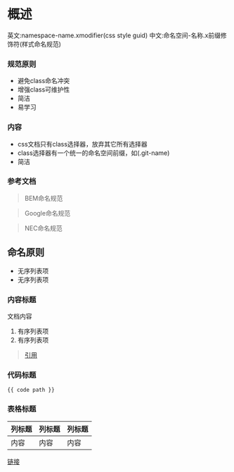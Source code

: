 # 概述
英文:namespace-name.xmodifier(css style guid)
中文:命名空间-名称.x前缀修饰符(样式命名规范)

### 规范原则

+ 避免class命名冲突
+ 增强class可维护性
+ 简洁
+ 易学习

### 内容

+ css文档只有class选择器，放弃其它所有选择器
+ class选择器有一个统一的命名空间前缀，如(.git-name)
+ 简洁

### 参考文档

> BEM命名规范

> Google命名规范

> NEC命名规范

## 命名原则

+ 无序列表项
+ 无序列表项

### 内容标题

文档内容

1. 有序列表项
2. 有序列表项

> [引用](../modules/nav/nav.html)

### 代码标题

```
{{ code path }}
```

### 表格标题

| 列标题 | 列标题 | 列标题 |
| ----- | ----- | ----- |
| 内容 | 内容 | 内容 |

[链接](http://www.xxx.com)
